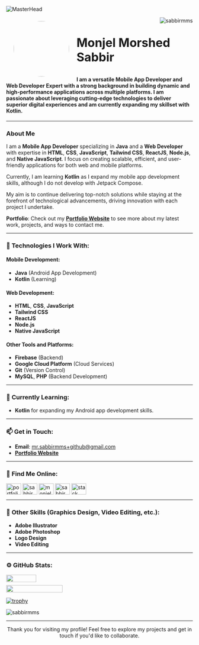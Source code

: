 ![MasterHead](https://3.bp.blogspot.com/-dB6ndKqIAuI/XdWeOASO5AI/AAAAAAAANZA/MSbT9mh6bukxkI-tqnu_GARIZZV5WNVhQCLcBGAsYHQ/s1600/image1.gif)

<img src="https://images.pexels.com/photos/20559583/pexels-photo-20559583/free-photo-of-monjel-morshed-sabbir.jpeg?auto=compress&cs=tinysrgb&w=1260&h=750&dpr=1" width="150" height="150" style="border-radius: 50%; margin: 10px 20px" align="left" />

<p align="right">
  <img src="https://komarev.com/ghpvc/?username=sabbirmms&label=Profile%20views&color=0e75b6&style=flat" alt="sabbirmms" />
</p>

<p style="font-size:2rem; font-weight:bold;"> 
  Monjel Morshed Sabbir
</p>



#### I am a versatile **Mobile App Developer** and **Web Developer Expert** with a strong background in building dynamic and high-performance applications across multiple platforms. I am passionate about leveraging cutting-edge technologies to deliver superior digital experiences and am currently expanding my skillset with **Kotlin**.


---

### About Me

I am a **Mobile App Developer** specializing in **Java** and a **Web Developer** with expertise in **HTML**, **CSS**, **JavaScript**, **Tailwind CSS**, **ReactJS**, **Node.js**, and **Native JavaScript**. I focus on creating scalable, efficient, and user-friendly applications for both web and mobile platforms. 

Currently, I am learning **Kotlin** as I expand my mobile app development skills, although I do not develop with Jetpack Compose.

My aim is to continue delivering top-notch solutions while staying at the forefront of technological advancements, driving innovation with each project I undertake. 

**Portfolio**: Check out my [**Portfolio Website**](https://sabbirmms.github.io/portfolio) to see more about my latest work, projects, and ways to contact me.

---

### 🚀 **Technologies I Work With**:

#### Mobile Development:
- **Java** (Android App Development)
- **Kotlin** (Learning)

#### Web Development:
- **HTML**, **CSS**, **JavaScript**
- **Tailwind CSS**
- **ReactJS**
- **Node.js**
- **Native JavaScript**

#### Other Tools and Platforms:
- **Firebase** (Backend)
- **Google Cloud Platform** (Cloud Services)
- **Git** (Version Control)
- **MySQL**, **PHP** (Backend Development)

---

### 🌱 **Currently Learning**:
- **Kotlin** for expanding my Android app development skills.
  
---

### 📫 **Get in Touch**:
- **Email**: mr.sabbirmms+github@gmail.com
- [**Portfolio Website**](https://sabbirmms.github.io/portfolio)

---

### 📱 **Find Me Online**:

<a href="https://mr-mms-studio.blogspot.com" target="blank"><img align="center" src="https://raw.githubusercontent.com/rahuldkjain/github-profile-readme-generator/master/src/images/icons/Social/rss.svg" alt="portfolio" height="30" width="40" /></a>
<a href="https://dev.to/sabbirmms" target="blank"><img align="center" src="https://raw.githubusercontent.com/rahuldkjain/github-profile-readme-generator/master/src/images/icons/Social/devto.svg" alt="sabbirmms" height="30" width="40" /></a>
<a href="https://twitter.com/monjelsabbir" target="blank"><img align="center" src="https://raw.githubusercontent.com/rahuldkjain/github-profile-readme-generator/master/src/images/icons/Social/twitter.svg" alt="monjelsabbir" height="30" width="40" /></a>
<a href="https://linkedin.com/in/sabbirmms" target="blank"><img align="center" src="https://raw.githubusercontent.com/rahuldkjain/github-profile-readme-generator/master/src/images/icons/Social/linked-in-alt.svg" alt="sabbirmms" height="30" width="40" /></a>
<a href="https://stackoverflow.com/users/20355524" target="blank"><img align="center" src="https://raw.githubusercontent.com/rahuldkjain/github-profile-readme-generator/master/src/images/icons/Social/stack-overflow.svg" alt="stack overflow" height="30" width="40" /></a>

---

### 🎨 **Other Skills (Graphics Design, Video Editing, etc.)**:
- **Adobe Illustrator**
- **Adobe Photoshop**
- **Logo Design**
- **Video Editing**

---

### ⚙️ **GitHub Stats**:


 

<div style="margin: 0.8rem 0px; display: flex; flex-direction: column; gap: 0.5rem;">

<img src='https://github-readme-stats.vercel.app/api/top-langs/?username=sabbirmms&layout=compact&theme=radical&show_icons=true&locale=en' width="40%" height="100%">

<img src='https://github-readme-stats.vercel.app/api?username=sabbirmms&theme=radical&show_icons=true&locale=en' width="55%" height="100%">
</div>

[![trophy](https://github-profile-trophy.vercel.app/?username=sabbirmms&theme=onedark)](https://github.com/ryo-ma/github-profile-trophy)

<p><img align="center" src="https://github-readme-streak-stats.herokuapp.com/?user=sabbirmms&theme=radical" alt="sabbirmms" /></p>

<!-- 
<p><img align="left" src="https://github-readme-stats.vercel.app/api/top-langs?username=sabbirmms&show_icons=true&locale=en&layout=compact" alt="sabbirmms" /></p>

<p>&nbsp;<img align="center" src="https://github-readme-stats.vercel.app/api?username=sabbirmms&show_icons=true&locale=en" alt="sabbirmms" /></p> -->

---

<!-- ### 🔗 **Dynamic Footer**: -->

<p align="center">Thank you for visiting my profile! Feel free to explore my projects and get in touch if you'd like to collaborate.</p>

<!-- ![Footer](https://cdn.discordapp.com/attachments/1104657948866773063/1104658590595301487/cover.jpg) -->
